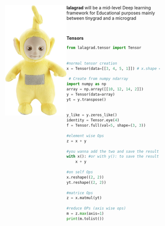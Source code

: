 <img style="float: left" src=./lalagrad/utils/img/lala.jpeg alt=drawing width=200/>
<b>lalagrad</b> will be a mid-level Deep learning framework for Educational purposes mainly
between tinygrad and a micrograd

<br><br>
<b>Tensors</b>

```python
from lalagrad.tensor import Tensor


#normal tensor creation
x = Tensor(data=[[3, 4, 5, 1]]) # x.shape => (1, 4)

 # Create from numpy ndarray
import numpy as np
array = np.array([[10, 12, 14, 2]])
y = Tensor(data=array) 
yt = y.transpose()                           # a column matrice (4, 1)
        

y_like = y.zeros_like()                     # create a tensor like y but filled_with zeros
identity = Tensor.eye(4)                    #identity matrice of (4, 4) shape
f = Tensor.full(val=5, shape=(3, 3))

#element wise Ops
z = x + y

#you wanna add the two and save the result in one of them
with x(): #or with y(): to save the result on y
    x + y
    
#on self Ops
x.reshape((2, 2))
yt.reshape((2, 2))

#matrice Ops 
z = x.matmul(yt)

#reduce OPs (axis wise ops)
m = z.max(axis=1)  
print(m.tolist())                      

```